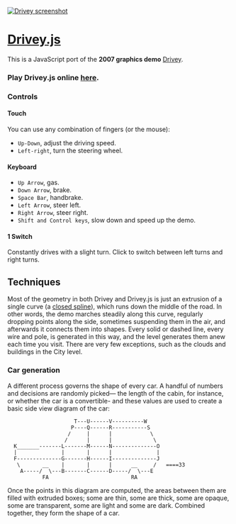 [![Drivey screenshot](/readme_assets/screenshot.png?raw=true "Drivey's industrial zone.")](https://rezmason.github.io/drivey)

# [Drivey.js](https://rezmason.github.io/drivey)

This is a JavaScript port of the **2007 graphics demo** [Drivey](http://web.archive.org/web/20211022163339/https://drivey.com/).

### Play Drivey.js online [here](https://moshix.github.io/nightdriver/).

### Controls
#### Touch
You can use any combination of fingers (or the mouse):
- `Up-Down`, adjust the driving speed.
- `Left-right`, turn the steering wheel.
#### Keyboard
- `Up Arrow`, gas.
- `Down Arrow`, brake.
- `Space Bar`, handbrake.
- `Left Arrow`, steer left.
- `Right Arrow`, steer right.
- `Shift and Control keys`, slow down and speed up the demo.
#### 1 Switch
Constantly drives with a slight turn. Click to switch between left turns and right turns.




## Techniques

Most of the geometry in both Drivey and Drivey.js is just an extrusion of a single curve (a [closed spline](https://threejs.org/docs/#api/en/extras/curves/CatmullRomCurve3)), which runs down the middle of the road. In other words, the demo marches steadily along this curve, regularly dropping points along the side, sometimes suspending them in the air, and afterwards it connects them into shapes. Every solid or dashed line, every wire and pole, is generated in this way, and the level generates them anew each time you visit. There are very few exceptions, such as the clouds and buildings in the City level.
### Car generation
A different process governs the shape of every car. A handful of numbers and decisions are randomly picked— the length of the cabin, for instance, or whether the car is a convertible- and these values are used to create a basic side view diagram of the car:
```
                     T---U------V----------W
                    P----Q------R-----------S
                   /     |      |            \
                  /      |      |             \
  K_______-------L-------M------N--------------O
  |              |       |      |              |
  F--------------G-------H------I--------------J
   \       __    |       |      |      __     /   ====33
    A-----/  \---B-------C------D-----/  \---E
           FA                          RA
```
Once the points in this diagram are computed, the areas between them are filled with extruded boxes; some are thin, some are thick, some are opaque, some are transparent, some are light and some are dark. Combined together, they form the shape of a car.
